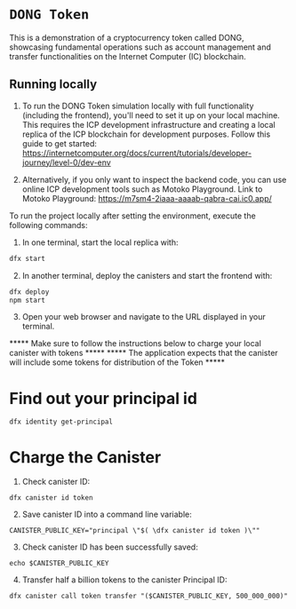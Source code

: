 # `DONG Token`

This is a demonstration of a cryptocurrency token called DONG, showcasing fundamental operations such as
account management and transfer functionalities on the Internet Computer (IC) blockchain.

## Running locally

1. To run the DONG Token simulation locally with full functionality (including the frontend), you'll need to set it up on your local machine.
This requires the ICP development infrastructure and creating a local replica of the ICP blockchain for development purposes.
Follow this guide to get started: https://internetcomputer.org/docs/current/tutorials/developer-journey/level-0/dev-env

2. Alternatively, if you only want to inspect the backend code, you can use online ICP development tools such as Motoko Playground.
Link to Motoko Playground: https://m7sm4-2iaaa-aaaab-qabra-cai.ic0.app/


To run the project locally after setting the environment, execute the following commands:
1. In one terminal, start the local replica with:
```bash
dfx start
```
2. In another terminal, deploy the canisters and start the frontend with:
```bash
dfx deploy
npm start
```
3. Open your web browser and navigate to the URL displayed in your terminal.


***** Make sure to follow the instructions below to charge your local canister with tokens *****
***** The application expects that the canister will include some tokens for distribution of the Token *****


# Find out your principal id
```
dfx identity get-principal
```

# Charge the Canister


1. Check canister ID:
```
dfx canister id token
```

2. Save canister ID into a command line variable:
```
CANISTER_PUBLIC_KEY="principal \"$( \dfx canister id token )\""
```

3. Check canister ID has been successfully saved:
```
echo $CANISTER_PUBLIC_KEY
```

4. Transfer half a billion tokens to the canister Principal ID:
```
dfx canister call token transfer "($CANISTER_PUBLIC_KEY, 500_000_000)"
```
